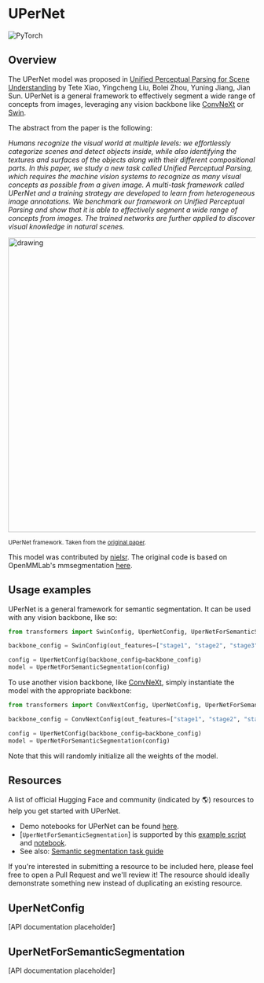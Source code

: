 <!--Copyright 2022 The HuggingFace Team. All rights reserved.

Licensed under the Apache License, Version 2.0 (the "License"); you may not use this file except in compliance with
the License. You may obtain a copy of the License at

http://www.apache.org/licenses/LICENSE-2.0

Unless required by applicable law or agreed to in writing, software distributed under the License is distributed on
an "AS IS" BASIS, WITHOUT WARRANTIES OR CONDITIONS OF ANY KIND, either express or implied. See the License for the
specific language governing permissions and limitations under the License.

⚠️ Note that this file is in Markdown but contain specific syntax for our doc-builder (similar to MDX) that may not be
rendered properly in your Markdown viewer.

-->

# UPerNet

<div class="flex flex-wrap space-x-1">
<img alt="PyTorch" src="https://img.shields.io/badge/PyTorch-DE3412?style=flat&logo=pytorch&logoColor=white">
</div>

## Overview

The UPerNet model was proposed in [Unified Perceptual Parsing for Scene Understanding](https://arxiv.org/abs/1807.10221)
by Tete Xiao, Yingcheng Liu, Bolei Zhou, Yuning Jiang, Jian Sun. UPerNet is a general framework to effectively segment
a wide range of concepts from images, leveraging any vision backbone like [ConvNeXt](convnext) or [Swin](swin).

The abstract from the paper is the following:

*Humans recognize the visual world at multiple levels: we effortlessly categorize scenes and detect objects inside, while also identifying the textures and surfaces of the objects along with their different compositional parts. In this paper, we study a new task called Unified Perceptual Parsing, which requires the machine vision systems to recognize as many visual concepts as possible from a given image. A multi-task framework called UPerNet and a training strategy are developed to learn from heterogeneous image annotations. We benchmark our framework on Unified Perceptual Parsing and show that it is able to effectively segment a wide range of concepts from images. The trained networks are further applied to discover visual knowledge in natural scenes.*

<img src="https://huggingface.co/datasets/huggingface/documentation-images/resolve/main/transformers/model_doc/upernet_architecture.jpg"
alt="drawing" width="600"/>

<small> UPerNet framework. Taken from the <a href="https://arxiv.org/abs/1807.10221">original paper</a>. </small>

This model was contributed by [nielsr](https://huggingface.co/nielsr). The original code is based on OpenMMLab's mmsegmentation [here](https://github.com/open-mmlab/mmsegmentation/blob/master/mmseg/models/decode_heads/uper_head.py).

## Usage examples

UPerNet is a general framework for semantic segmentation. It can be used with any vision backbone, like so:

```py
from transformers import SwinConfig, UperNetConfig, UperNetForSemanticSegmentation

backbone_config = SwinConfig(out_features=["stage1", "stage2", "stage3", "stage4"])

config = UperNetConfig(backbone_config=backbone_config)
model = UperNetForSemanticSegmentation(config)
```

To use another vision backbone, like [ConvNeXt](convnext), simply instantiate the model with the appropriate backbone:

```py
from transformers import ConvNextConfig, UperNetConfig, UperNetForSemanticSegmentation

backbone_config = ConvNextConfig(out_features=["stage1", "stage2", "stage3", "stage4"])

config = UperNetConfig(backbone_config=backbone_config)
model = UperNetForSemanticSegmentation(config)
```

Note that this will randomly initialize all the weights of the model.

## Resources

A list of official Hugging Face and community (indicated by 🌎) resources to help you get started with UPerNet.

- Demo notebooks for UPerNet can be found [here](https://github.com/NielsRogge/Transformers-Tutorials/tree/master/UPerNet).
- [`UperNetForSemanticSegmentation`] is supported by this [example script](https://github.com/huggingface/transformers/tree/main/examples/pytorch/semantic-segmentation) and [notebook](https://colab.research.google.com/github/huggingface/notebooks/blob/main/examples/semantic_segmentation.ipynb).
- See also: [Semantic segmentation task guide](../tasks/semantic_segmentation)

If you're interested in submitting a resource to be included here, please feel free to open a Pull Request and we'll review it! The resource should ideally demonstrate something new instead of duplicating an existing resource.

## UperNetConfig

[API documentation placeholder]

## UperNetForSemanticSegmentation

[API documentation placeholder]
